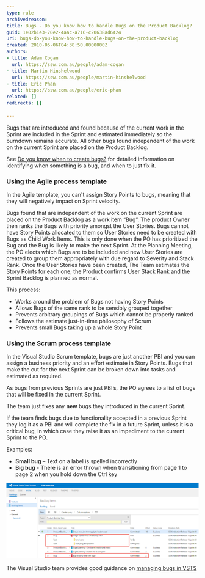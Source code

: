 ```yaml
---
type: rule
archivedreason: 
title: Bugs - Do you know how to handle Bugs on the Product Backlog?
guid: 1e02b1e3-70e2-4aac-a716-c20638ad6424
uri: bugs-do-you-know-how-to-handle-bugs-on-the-product-backlog
created: 2010-05-06T04:38:50.0000000Z
authors:
- title: Adam Cogan
  url: https://ssw.com.au/people/adam-cogan
- title: Martin Hinshelwood
  url: https://ssw.com.au/people/martin-hinshelwood
- title: Eric Phan
  url: https://ssw.com.au/people/eric-phan
related: []
redirects: []

---
```


Bugs that are introduced and found because of the current work in the Sprint are included in the Sprint and estimated immediately so the burndown remains accurate. All other bugs found independent of the work on the current Sprint are placed on the Product Backlog.

See [Do you know when to create bugs?](/during-a-sprint-do-you-know-when-to-create-bugs) for detailed information on identifying when something is a bug, and when to just fix it.

<!--endintro-->

### Using the Agile process template

In the Agile template, you can't assign Story Points to bugs, meaning that they will negatively impact on Sprint velocity.

Bugs found that are independent of the work on the current Sprint are placed on the Product Backlog as a work item “Bug”. The product Owner then ranks the Bugs with priority amongst the User Stories. Bugs cannot have Story Points allocated to them so User Stories need to be created with Bugs as Child Work Items. This is only done when the PO has prioritized the Bug and the Bug is likely to make the next Sprint. At the Planning Meeting, the PO elects which Bugs are to be included and new User Stories are created to group them appropriately with due regard to Severity and Stack Rank. Once the User Stories have been created, The Team estimates the Story Points for each one; the Product confirms User Stack Rank and the Sprint Backlog is planned as normal.

This process:

* Works around the problem of Bugs not having Story Points
* Allows Bugs of the same rank to be sensibly grouped together
* Prevents arbitrary groupings of Bugs which cannot be properly ranked
* Follows the estimate just-in-time philosophy of Scrum
* Prevents small Bugs taking up a whole Story Point

### Using the Scrum process template

In the Visual Studio Scrum template, bugs are just another PBI and you can assign a business priority and an effort estimate in Story Points. Bugs that make the cut for the next Sprint can be broken down into tasks and estimated as required.

As bugs from previous Sprints are just PBI’s, the PO agrees to a list of bugs that will be fixed in the current Sprint.

The team just fixes any  **new** bugs they introduced in the current Sprint.

If the team finds bugs due to functionality accepted in a previous Sprint they log it as a PBI and will complete the fix in a future Sprint, unless it is a critical bug, in which case they raise it as an impediment to the current Sprint to the PO.

Examples:

* **Small bug** – Text on a label is spelled incorrectly
* **Big bug** - There is an error thrown when transitioning from page 1 to page 2 when you hold down the Ctrl key

![Figure: Bugs can be added "out of Sprint" directly into the Product Backlog in Azure DevOps (was TFS)](/rules/bugs-do-you-know-how-to-handle-bugs-on-the-product-backlog/2016-02-08_12-02-29.png)

The Visual Studio team provides good guidance on [managing bugs in VSTS](https://www.visualstudio.com/en-us/docs/work/backlogs/manage-bugs)

